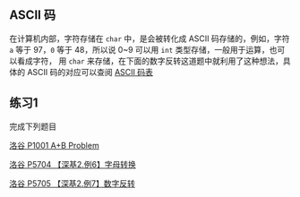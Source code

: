 ## ASCII 码

在计算机内部，字符存储在 `char` 中，是会被转化成 ASCII 码存储的，例如，字符 `a` 等于 97，`0` 等于 48，所以说 0~9 可以用 `int` 类型存储，一般用于运算，也可以看成字符， 用 `char` 来存储，在下面的数字反转这道题中就利用了这种想法，具体的 ASCII 码的对应可以查阅 [ASCII 码表](https://www.runoob.com/w3cnote/ascii.html)

## 练习1

完成下列题目

[洛谷 P1001 A+B Problem](https://www.luogu.com.cn/problem/P1001)

[洛谷 P5704 【深基2.例6】字母转换](https://www.luogu.com.cn/problem/P5704)

[洛谷 P5705 【深基2.例7】数字反转](https://www.luogu.com.cn/problem/P5705)
